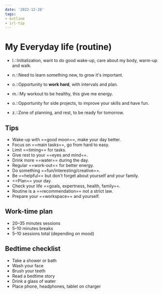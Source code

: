 ```yaml
---
date: '2022-12-28'
tags:
- outline
- irl-tip
---
```


# My Everyday life (routine)

- I.::Initialization, want to do good wake-up, care about my body, warm-up and walk.
<!--SR:!2023-06-05,1,230-->
- n.::Need to learn something new, to grow it's important.
<!--SR:!2023-06-05,1,230-->
- o.::Opportunity to **work hard**, with intervals and plan.
<!--SR:!2023-06-07,3,250-->
- m.::My workout to be healthy, this give me energy.
<!--SR:!2023-06-05,1,230-->
- o.::Opportunity for side projects, to improve your skills and have fun.
<!--SR:!2023-06-07,3,250-->
- z.::Zone of planning, and rest, to be ready for tomorrow.
<!--SR:!2023-06-05,1,230-->

## Tips

- Wake-up with ==good moon==, make your day better.
- Focus on ==main tasks==, go from hard to easy.
- Limit ==timing== for tasks.
- Give rest to your ==eyes and mind==.
- Drink more ==water== during the day.
- Regular ==work-out== for better energy.
- Do something ==fun/interesting/creative==.
- Be ==helpful== but don't forget about yourself and your family.
- ==Plan== your day.
- Check your life ==goals, expertness, health, family==.
- Routine is a ==recommendation== not a strict law.
- Prepare your ==workspace== and yourself.

## Work-time plan

- 20–35 minutes sessions
- 5–10 minutes breaks
- 5–10 sessions total (depending on mood)

## Bedtime checklist

- Take a shower or bath
- Wash your face
- Brush your teeth
- Read a bedtime story
- Drink a glass of water
- Place phone, headphones, tablet on charger
